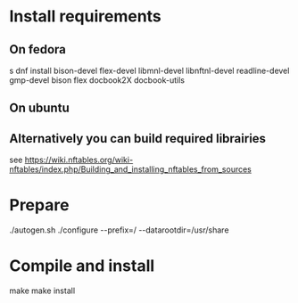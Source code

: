 # Install requirements

## On fedora

s dnf install bison-devel flex-devel libmnl-devel libnftnl-devel readline-devel gmp-devel bison flex docbook2X docbook-utils

## On ubuntu

## Alternatively you can build required librairies

see https://wiki.nftables.org/wiki-nftables/index.php/Building_and_installing_nftables_from_sources

# Prepare

./autogen.sh
./configure --prefix=/ --datarootdir=/usr/share

# Compile and install

make
make install


